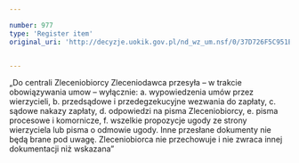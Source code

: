 ```yaml
---

number: 977
type: 'Register item'
original_uri: 'http://decyzje.uokik.gov.pl/nd_wz_um.nsf/0/37D726F5C951E359C12572DD0032977D?OpenDocument'


---
```


„Do centrali Zleceniobiorcy Zleceniodawca przesyła – w trakcie obowiązywania umow – wyłącznie: a. wypowiedzenia umów przez wierzycieli, b. przedsądowe i przedegzekucyjne wezwania do zapłaty, c. sądowe nakazy zapłaty, d. odpowiedzi na pisma Zleceniobiorcy, e. pisma procesowe i komornicze, f. wszelkie propozycje ugody ze strony wierzyciela lub pisma o odmowie ugody. Inne przesłane dokumenty nie będą brane pod uwagę. Zleceniobiorca nie przechowuje i nie zwraca innej dokumentacji niż wskazana”
